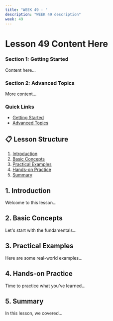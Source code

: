 ```yaml
---
title: "WEEK 49 - " 
description: "WEEK 49 description"
week: 49
---
```


# Lesson  49 Content Here


<a name="section-1"></a>
### Section 1: Getting Started

Content here...

<a name="section-2"></a>
### Section 2: Advanced Topics

More content...

<!-- Table of contents for anchor method -->
### Quick Links
- [Getting Started](#section-1)
- [Advanced Topics](#section-2)



<!-- Method for numbered sections -->
## 📋 Lesson Structure

1. [Introduction](#intro)
2. [Basic Concepts](#basics)
3. [Practical Examples](#examples)
4. [Hands-on Practice](#practice)
5. [Summary](#summary)

<div id="intro"></div>

## 1. Introduction

Welcome to this lesson...

<div id="basics"></div>

## 2. Basic Concepts

Let's start with the fundamentals...

<div id="examples"></div>

## 3. Practical Examples

Here are some real-world examples...

<div id="practice"></div>

## 4. Hands-on Practice

Time to practice what you've learned...

<div id="summary"></div>

## 5. Summary

In this lesson, we covered...
